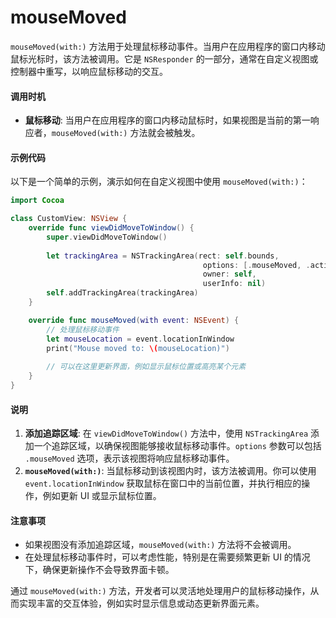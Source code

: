 # mouseMoved

`mouseMoved(with:)` 方法用于处理鼠标移动事件。当用户在应用程序的窗口内移动鼠标光标时，该方法被调用。它是 `NSResponder` 的一部分，通常在自定义视图或控制器中重写，以响应鼠标移动的交互。

#### 调用时机

* **鼠标移动**: 当用户在应用程序的窗口内移动鼠标时，如果视图是当前的第一响应者，`mouseMoved(with:)` 方法就会被触发。

#### 示例代码

以下是一个简单的示例，演示如何在自定义视图中使用 `mouseMoved(with:)`：

```swift
import Cocoa

class CustomView: NSView {
    override func viewDidMoveToWindow() {
        super.viewDidMoveToWindow()
        
        let trackingArea = NSTrackingArea(rect: self.bounds,
                                           options: [.mouseMoved, .activeAlways],
                                           owner: self,
                                           userInfo: nil)
        self.addTrackingArea(trackingArea)
    }

    override func mouseMoved(with event: NSEvent) {
        // 处理鼠标移动事件
        let mouseLocation = event.locationInWindow
        print("Mouse moved to: \(mouseLocation)")
        
        // 可以在这里更新界面，例如显示鼠标位置或高亮某个元素
    }
}
```

#### 说明

1. **添加追踪区域**: 在 `viewDidMoveToWindow()` 方法中，使用 `NSTrackingArea` 添加一个追踪区域，以确保视图能够接收鼠标移动事件。`options` 参数可以包括 `.mouseMoved` 选项，表示该视图将响应鼠标移动事件。
2. **`mouseMoved(with:)`**: 当鼠标移动到该视图内时，该方法被调用。你可以使用 `event.locationInWindow` 获取鼠标在窗口中的当前位置，并执行相应的操作，例如更新 UI 或显示鼠标位置。

#### 注意事项

* 如果视图没有添加追踪区域，`mouseMoved(with:)` 方法将不会被调用。
* 在处理鼠标移动事件时，可以考虑性能，特别是在需要频繁更新 UI 的情况下，确保更新操作不会导致界面卡顿。

通过 `mouseMoved(with:)` 方法，开发者可以灵活地处理用户的鼠标移动操作，从而实现丰富的交互体验，例如实时显示信息或动态更新界面元素。
